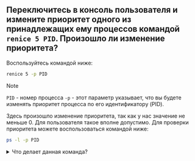 ## Переключитесь в консоль пользователя и измените приоритет одного из принадлежащих ему процессов командой `renice 5 PID`. Произошло ли изменение приоритета?

Воспользуйтесь командой ниже: 

```bash
renice 5 -p PID
```

> [!NOTE]
> `PID` - номер процесса
> `-p` - этот параметр указывает, что вы будете изменять приоритет процесса по его идентификатору (PID).

Здесь произошло изменение приоритета, так как у нас значение не меньше 0. Для пользователя такое вполне допустимо. 
Для проверки приоритета можете воспользоваться командой ниже: 

```bash
ps -l -p PID
```

<details>
  <summary>Что делает данная команда?</summary>
  
используется для отображения информации о конкретном процессе в Unix-подобных операционных системах. Давайте разберем ее по частям:
Описание команды

`ps`: Это команда, которая отображает информацию о текущих процессах, запущенных в системе.

`-l`: Этот параметр указывает, что вывод должен быть в длинном формате. В длинном формате отображается больше информации о процессах, включая такие поля, как `UID` (идентификатор пользователя), `PID` (идентификатор процесса), `PPID` (идентификатор родительского процесса), состояние процесса и другие.

`-p PID`: Этот параметр указывает, что вы хотите отобразить информацию только о процессе с указанным идентификатором процесса (`PID`). Вместо `PID` вы должны подставить фактический идентификатор процесса, который вас интересует.

</details>
